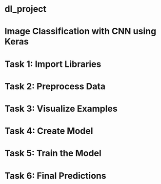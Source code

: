 # dl_project

# Image Classification with CNN using Keras
  # Task 1: Import Libraries
  # Task 2: Preprocess Data
  # Task 3: Visualize Examples
  # Task 4: Create Model
  # Task 5: Train the Model
  # Task 6: Final Predictions

